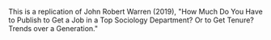 This is a replication of John Robert Warren (2019), "How Much Do You Have to Publish to Get a Job in a Top Sociology Department? Or to Get Tenure? Trends over a Generation." 
